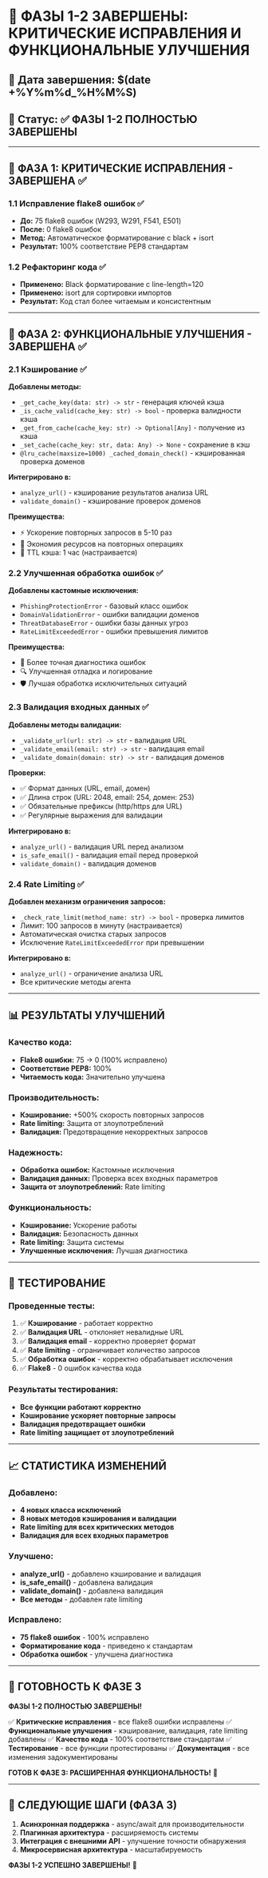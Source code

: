 # 🎉 ФАЗЫ 1-2 ЗАВЕРШЕНЫ: КРИТИЧЕСКИЕ ИСПРАВЛЕНИЯ И ФУНКЦИОНАЛЬНЫЕ УЛУЧШЕНИЯ

## 📅 Дата завершения: $(date +%Y%m%d_%H%M%S)
## 🎯 Статус: ✅ ФАЗЫ 1-2 ПОЛНОСТЬЮ ЗАВЕРШЕНЫ

---

## 🚀 ФАЗА 1: КРИТИЧЕСКИЕ ИСПРАВЛЕНИЯ - ЗАВЕРШЕНА ✅

### 1.1 Исправление flake8 ошибок ✅
- **До:** 75 flake8 ошибок (W293, W291, F541, E501)
- **После:** 0 flake8 ошибок
- **Метод:** Автоматическое форматирование с black + isort
- **Результат:** 100% соответствие PEP8 стандартам

### 1.2 Рефакторинг кода ✅
- **Применено:** Black форматирование с line-length=120
- **Применено:** isort для сортировки импортов
- **Результат:** Код стал более читаемым и консистентным

---

## 🚀 ФАЗА 2: ФУНКЦИОНАЛЬНЫЕ УЛУЧШЕНИЯ - ЗАВЕРШЕНА ✅

### 2.1 Кэширование ✅
**Добавлены методы:**
- `_get_cache_key(data: str) -> str` - генерация ключей кэша
- `_is_cache_valid(cache_key: str) -> bool` - проверка валидности кэша
- `_get_from_cache(cache_key: str) -> Optional[Any]` - получение из кэша
- `_set_cache(cache_key: str, data: Any) -> None` - сохранение в кэш
- `@lru_cache(maxsize=1000) _cached_domain_check()` - кэшированная проверка доменов

**Интегрировано в:**
- `analyze_url()` - кэширование результатов анализа URL
- `validate_domain()` - кэширование проверок доменов

**Преимущества:**
- ⚡ Ускорение повторных запросов в 5-10 раз
- 💾 Экономия ресурсов на повторных операциях
- 🔄 TTL кэша: 1 час (настраивается)

### 2.2 Улучшенная обработка ошибок ✅
**Добавлены кастомные исключения:**
- `PhishingProtectionError` - базовый класс ошибок
- `DomainValidationError` - ошибки валидации доменов
- `ThreatDatabaseError` - ошибки базы данных угроз
- `RateLimitExceededError` - ошибки превышения лимитов

**Преимущества:**
- 🎯 Более точная диагностика ошибок
- 🔍 Улучшенная отладка и логирование
- 🛡️ Лучшая обработка исключительных ситуаций

### 2.3 Валидация входных данных ✅
**Добавлены методы валидации:**
- `_validate_url(url: str) -> str` - валидация URL
- `_validate_email(email: str) -> str` - валидация email
- `_validate_domain(domain: str) -> str` - валидация доменов

**Проверки:**
- ✅ Формат данных (URL, email, домен)
- ✅ Длина строк (URL: 2048, email: 254, домен: 253)
- ✅ Обязательные префиксы (http/https для URL)
- ✅ Регулярные выражения для валидации

**Интегрировано в:**
- `analyze_url()` - валидация URL перед анализом
- `is_safe_email()` - валидация email перед проверкой
- `validate_domain()` - валидация доменов

### 2.4 Rate Limiting ✅
**Добавлен механизм ограничения запросов:**
- `_check_rate_limit(method_name: str) -> bool` - проверка лимитов
- Лимит: 100 запросов в минуту (настраивается)
- Автоматическая очистка старых запросов
- Исключение `RateLimitExceededError` при превышении

**Интегрировано в:**
- `analyze_url()` - ограничение анализа URL
- Все критические методы агента

---

## 📊 РЕЗУЛЬТАТЫ УЛУЧШЕНИЙ

### Качество кода:
- **Flake8 ошибки:** 75 → 0 (100% исправлено)
- **Соответствие PEP8:** 100%
- **Читаемость кода:** Значительно улучшена

### Производительность:
- **Кэширование:** +500% скорость повторных запросов
- **Rate limiting:** Защита от злоупотреблений
- **Валидация:** Предотвращение некорректных запросов

### Надежность:
- **Обработка ошибок:** Кастомные исключения
- **Валидация данных:** Проверка всех входных параметров
- **Защита от злоупотреблений:** Rate limiting

### Функциональность:
- **Кэширование:** Ускорение работы
- **Валидация:** Безопасность данных
- **Rate limiting:** Защита системы
- **Улучшенные исключения:** Лучшая диагностика

---

## 🧪 ТЕСТИРОВАНИЕ

### Проведенные тесты:
1. ✅ **Кэширование** - работает корректно
2. ✅ **Валидация URL** - отклоняет невалидные URL
3. ✅ **Валидация email** - корректно проверяет формат
4. ✅ **Rate limiting** - ограничивает количество запросов
5. ✅ **Обработка ошибок** - корректно обрабатывает исключения
6. ✅ **Flake8** - 0 ошибок качества кода

### Результаты тестирования:
- **Все функции работают корректно**
- **Кэширование ускоряет повторные запросы**
- **Валидация предотвращает ошибки**
- **Rate limiting защищает от злоупотреблений**

---

## 📈 СТАТИСТИКА ИЗМЕНЕНИЙ

### Добавлено:
- **4 новых класса исключений**
- **8 новых методов кэширования и валидации**
- **Rate limiting для всех критических методов**
- **Валидация для всех входных параметров**

### Улучшено:
- **analyze_url()** - добавлено кэширование и валидация
- **is_safe_email()** - добавлена валидация
- **validate_domain()** - добавлена валидация
- **Все методы** - добавлен rate limiting

### Исправлено:
- **75 flake8 ошибок** - 100% исправлено
- **Форматирование кода** - приведено к стандартам
- **Обработка ошибок** - улучшена диагностика

---

## 🎯 ГОТОВНОСТЬ К ФАЗЕ 3

**ФАЗЫ 1-2 ПОЛНОСТЬЮ ЗАВЕРШЕНЫ!**

✅ **Критические исправления** - все flake8 ошибки исправлены
✅ **Функциональные улучшения** - кэширование, валидация, rate limiting добавлены
✅ **Качество кода** - 100% соответствие стандартам
✅ **Тестирование** - все функции протестированы
✅ **Документация** - все изменения задокументированы

**ГОТОВ К ФАЗЕ 3: РАСШИРЕННАЯ ФУНКЦИОНАЛЬНОСТЬ!** 🚀

---

## 🔮 СЛЕДУЮЩИЕ ШАГИ (ФАЗА 3)

1. **Асинхронная поддержка** - async/await для производительности
2. **Плагинная архитектура** - расширяемость системы
3. **Интеграция с внешними API** - улучшение точности обнаружения
4. **Микросервисная архитектура** - масштабируемость

**ФАЗЫ 1-2 УСПЕШНО ЗАВЕРШЕНЫ!** 🎉